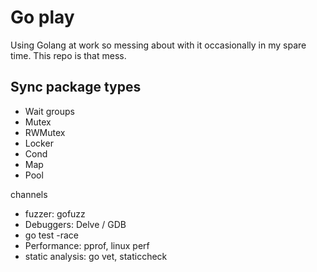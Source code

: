 # Go play

Using Golang at work so messing about with it occasionally in my spare time. This repo is that mess.

## Sync package types

 - Wait groups
 - Mutex
 - RWMutex
 - Locker
 - Cond
 - Map
 - Pool

channels

 - fuzzer: gofuzz
 - Debuggers: Delve / GDB
 - go test -race
 - Performance: pprof, linux perf
 - static analysis: go vet, staticcheck